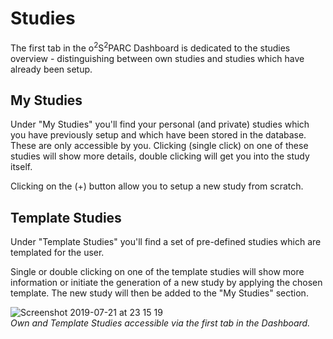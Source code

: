 # Studies

The first tab in the o<sup>2</sup>S<sup>2</sup>PARC Dashboard is dedicated to the studies overview - distinguishing between own studies and studies which have already been setup.

## My Studies

Under "My Studies" you'll find your personal (and private) studies which you have previously setup and which have been stored in the database. These are only accessible by you. Clicking (single click) on one of these studies will show more details, double clicking will get you into the study itself.<br/>
   
Clicking on the (+) button allow you to setup a new study from scratch.

## Template Studies

Under "Template Studies" you'll find a set of pre-defined studies which are templated for the user.

Single or double clicking on one of the template studies will show more information or initiate the generation of a new study by applying the chosen template. The new study will then be added to the "My Studies" section.

![Screenshot 2019-07-21 at 23 15 19](https://user-images.githubusercontent.com/32800795/61597209-e2bb7880-ac0d-11e9-9f06-c44e4fb36bc6.png ':size=600%') <br/>
*Own and Template Studies accessible via the first tab in the Dashboard.*